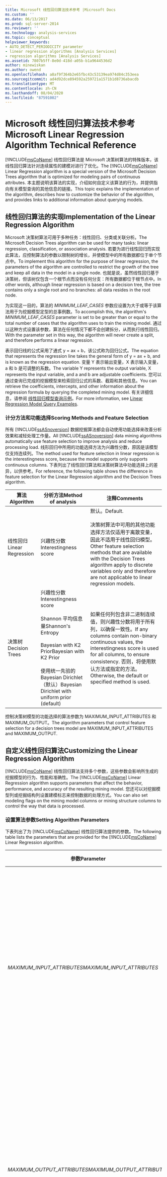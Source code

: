 ```yaml
---
title: Microsoft 线性回归算法技术参考 |Microsoft Docs
ms.custom: ''
ms.date: 06/13/2017
ms.prod: sql-server-2014
ms.reviewer: ''
ms.technology: analysis-services
ms.topic: conceptual
helpviewer_keywords:
- AUTO_DETECT_PERIODICITY parameter
- linear regression algorithms [Analysis Services]
- regression algorithms [Analysis Services]
ms.assetid: 7807b5ff-8e0d-418d-a05b-b1a9644536d2
author: minewiskan
ms.author: owend
ms.openlocfilehash: a8af9f364b2e65fbc43c53139ea974d84c353eea
ms.sourcegitcommit: ad4d92dce894592a259721a1571b1d8736abacdb
ms.translationtype: MT
ms.contentlocale: zh-CN
ms.lasthandoff: 08/04/2020
ms.locfileid: "87591002"
---
```

# <a name="microsoft-linear-regression-algorithm-technical-reference"></a><span data-ttu-id="5becb-102">Microsoft 线性回归算法技术参考</span><span class="sxs-lookup"><span data-stu-id="5becb-102">Microsoft Linear Regression Algorithm Technical Reference</span></span>
  <span data-ttu-id="5becb-103">[!INCLUDE[msCoName](../../includes/msconame-md.md)] 线性回归算法是 Microsoft 决策树算法的特殊版本，该线性回归算法针对连续属性的建模对进行了优化。</span><span class="sxs-lookup"><span data-stu-id="5becb-103">The [!INCLUDE[msCoName](../../includes/msconame-md.md)] Linear Regression algorithm is a special version of the Microsoft Decision Trees algorithm that is optimized for modeling pairs of continuous attributes.</span></span> <span data-ttu-id="5becb-104">本主题说明该算法的实现，介绍如何自定义该算法的行为，并提供指向有关模型查询的其他信息的链接。</span><span class="sxs-lookup"><span data-stu-id="5becb-104">This topic explains the implementation of the algorithm, describes how to customize the behavior of the algorithm, and provides links to additional information about querying models.</span></span>  
  
## <a name="implementation-of-the-linear-regression-algorithm"></a><span data-ttu-id="5becb-105">线性回归算法的实现</span><span class="sxs-lookup"><span data-stu-id="5becb-105">Implementation of the Linear Regression Algorithm</span></span>  
 <span data-ttu-id="5becb-106">Microsoft 决策树算法可用于多种任务：线性回归、分类或关联分析。</span><span class="sxs-lookup"><span data-stu-id="5becb-106">The Microsoft Decision Trees algorithm can be used for many tasks: linear regression, classification, or association analysis.</span></span> <span data-ttu-id="5becb-107">若要为进行线性回归而实现此算法，应控制算法的参数以限制树的增长，并使模型中的所有数据都位于单个节点中。</span><span class="sxs-lookup"><span data-stu-id="5becb-107">To implement this algorithm for the purpose of linear regression, the parameters of the algorithm are controlled to restrict the growth of the tree and keep all data in the model in a single node.</span></span> <span data-ttu-id="5becb-108">也就是说，虽然线性回归基于决策树，但该树仅包含一个根节点而没有任何分支：所有数据都位于根节点中。</span><span class="sxs-lookup"><span data-stu-id="5becb-108">In other words, although linear regression is based on a decision tree, the tree contains only a single root and no branches: all data resides in the root node.</span></span>  
  
 <span data-ttu-id="5becb-109">为实现这一目的，算法的 *MINIMUM_LEAF_CASES* 参数应设置为大于或等于该算法用于为挖掘模型定型的总事例数。</span><span class="sxs-lookup"><span data-stu-id="5becb-109">To accomplish this, the algorithm's *MINIMUM_LEAF_CASES* parameter is set to be greater than or equal to the total number of cases that the algorithm uses to train the mining model.</span></span> <span data-ttu-id="5becb-110">通过以这种方式设置该参数，算法在任何情况下都不会创建拆分，从而执行线性回归。</span><span class="sxs-lookup"><span data-stu-id="5becb-110">With the parameter set in this way, the algorithm will never create a split, and therefore performs a linear regression.</span></span>  
  
 <span data-ttu-id="5becb-111">表示回归线的公式采用了通式 y = ax + b，该公式称为回归公式。</span><span class="sxs-lookup"><span data-stu-id="5becb-111">The equation that represents the regression line takes the general form of y = ax + b, and is known as the regression equation.</span></span> <span data-ttu-id="5becb-112">变量 Y 表示输出变量，X 表示输入变量，a 和 b 是可调整的系数。</span><span class="sxs-lookup"><span data-stu-id="5becb-112">The variable Y represents the output variable, X represents the input variable, and a and b are adjustable coefficients.</span></span> <span data-ttu-id="5becb-113">您可以通过查询已完成的挖掘模型来检索回归公式的系数、截距和其他信息。</span><span class="sxs-lookup"><span data-stu-id="5becb-113">You can retrieve the coefficients, intercepts, and other information about the regression formula by querying the completed mining model.</span></span> <span data-ttu-id="5becb-114">有关详细信息，请参阅 [线性回归模型查询示例](linear-regression-model-query-examples.md)。</span><span class="sxs-lookup"><span data-stu-id="5becb-114">For more information, see [Linear Regression Model Query Examples](linear-regression-model-query-examples.md).</span></span>  
  
### <a name="scoring-methods-and-feature-selection"></a><span data-ttu-id="5becb-115">计分方法和功能选择</span><span class="sxs-lookup"><span data-stu-id="5becb-115">Scoring Methods and Feature Selection</span></span>  
 <span data-ttu-id="5becb-116">所有 [!INCLUDE[ssASnoversion](../../includes/ssasnoversion-md.md)] 数据挖掘算法都会自动使用功能选择来改善分析效果和减轻处理工作量。</span><span class="sxs-lookup"><span data-stu-id="5becb-116">All [!INCLUDE[ssASnoversion](../../includes/ssasnoversion-md.md)] data mining algorithms automatically use feature selection to improve analysis and reduce processing load.</span></span> <span data-ttu-id="5becb-117">线形回归中所用的功能选择方法为兴趣性分数，原因是该模型仅支持连续列。</span><span class="sxs-lookup"><span data-stu-id="5becb-117">The method used for feature selection in linear regression is the interestingness score, because the model supports only supports continuous columns.</span></span> <span data-ttu-id="5becb-118">下表列出了线性回归算法和决策树算法中功能选择上的差异，以供参考。</span><span class="sxs-lookup"><span data-stu-id="5becb-118">For reference, the following table shows the difference in feature selection for the Linear Regression algorithm and the Decision Trees algorithm.</span></span>  
  
|<span data-ttu-id="5becb-119">算法</span><span class="sxs-lookup"><span data-stu-id="5becb-119">Algorithm</span></span>|<span data-ttu-id="5becb-120">分析方法</span><span class="sxs-lookup"><span data-stu-id="5becb-120">Method of analysis</span></span>|<span data-ttu-id="5becb-121">注释</span><span class="sxs-lookup"><span data-stu-id="5becb-121">Comments</span></span>|  
|---------------|------------------------|--------------|  
|<span data-ttu-id="5becb-122">线性回归</span><span class="sxs-lookup"><span data-stu-id="5becb-122">Linear Regression</span></span>|<span data-ttu-id="5becb-123">兴趣性分数</span><span class="sxs-lookup"><span data-stu-id="5becb-123">Interestingness score</span></span>|<span data-ttu-id="5becb-124">默认。</span><span class="sxs-lookup"><span data-stu-id="5becb-124">Default.</span></span><br /><br /> <span data-ttu-id="5becb-125">决策树算法中可用的其他功能选择方法仅适用于离散变量，因此不适用于线性回归模型。</span><span class="sxs-lookup"><span data-stu-id="5becb-125">Other feature selection methods that are available with the Decision Trees algorithm apply to discrete variables only and therefore are not applicable to linear regression models.</span></span>|  
|<span data-ttu-id="5becb-126">决策树</span><span class="sxs-lookup"><span data-stu-id="5becb-126">Decision Trees</span></span>|<span data-ttu-id="5becb-127">兴趣性分数</span><span class="sxs-lookup"><span data-stu-id="5becb-127">Interestingness score</span></span><br /><br /> <span data-ttu-id="5becb-128">Shannon 平均信息量</span><span class="sxs-lookup"><span data-stu-id="5becb-128">Shannon's Entropy</span></span><br /><br /> <span data-ttu-id="5becb-129">Bayesian with K2 Prior</span><span class="sxs-lookup"><span data-stu-id="5becb-129">Bayesian with K2 Prior</span></span><br /><br /> <span data-ttu-id="5becb-130">使用统一先验的 Bayesian Dirichlet（默认）</span><span class="sxs-lookup"><span data-stu-id="5becb-130">Bayesian Dirichlet with uniform prior (default)</span></span>|<span data-ttu-id="5becb-131">如果任何列包含非二进制连续值，则兴趣性分数将用于所有列，以确保一致性。</span><span class="sxs-lookup"><span data-stu-id="5becb-131">If any columns contain non-binary continuous values, the interestingness score is used for all columns, to ensure consistency.</span></span> <span data-ttu-id="5becb-132">否则，将使用默认方法或指定的方法。</span><span class="sxs-lookup"><span data-stu-id="5becb-132">Otherwise, the default or specified method is used.</span></span>|  
  
 <span data-ttu-id="5becb-133">控制决策树模型的功能选择的算法参数为 MAXIMUM_INPUT_ATTRIBUTES 和 MAXIMUM_OUTPUT。</span><span class="sxs-lookup"><span data-stu-id="5becb-133">The algorithm parameters that control feature selection for a decision trees model are MAXIMUM_INPUT_ATTRIBUTES and MAXIMUM_OUTPUT.</span></span>  
  
## <a name="customizing-the-linear-regression-algorithm"></a><span data-ttu-id="5becb-134">自定义线性回归算法</span><span class="sxs-lookup"><span data-stu-id="5becb-134">Customizing the Linear Regression Algorithm</span></span>  
 <span data-ttu-id="5becb-135">[!INCLUDE[msCoName](../../includes/msconame-md.md)] 线性回归算法支持多个参数，这些参数会影响所生成的挖掘模型的行为、性能和准确性。</span><span class="sxs-lookup"><span data-stu-id="5becb-135">The [!INCLUDE[msCoName](../../includes/msconame-md.md)] Linear Regression algorithm supports parameters that affect the behavior, performance, and accuracy of the resulting mining model.</span></span> <span data-ttu-id="5becb-136">您还可以对挖掘模型列或挖掘结构列设置建模标志来控制数据的处理方式。</span><span class="sxs-lookup"><span data-stu-id="5becb-136">You can also set modeling flags on the mining model columns or mining structure columns to control the way that data is processed.</span></span>  
  
### <a name="setting-algorithm-parameters"></a><span data-ttu-id="5becb-137">设置算法参数</span><span class="sxs-lookup"><span data-stu-id="5becb-137">Setting Algorithm Parameters</span></span>  
 <span data-ttu-id="5becb-138">下表列出了为 [!INCLUDE[msCoName](../../includes/msconame-md.md)] 线性回归算法提供的参数。</span><span class="sxs-lookup"><span data-stu-id="5becb-138">The following table lists the parameters that are provided for the [!INCLUDE[msCoName](../../includes/msconame-md.md)] Linear Regression algorithm.</span></span>  
  
|<span data-ttu-id="5becb-139">参数</span><span class="sxs-lookup"><span data-stu-id="5becb-139">Parameter</span></span>|<span data-ttu-id="5becb-140">说明</span><span class="sxs-lookup"><span data-stu-id="5becb-140">Description</span></span>|  
|---------------|-----------------|  
|<span data-ttu-id="5becb-141">*MAXIMUM_INPUT_ATTRIBUTES*</span><span class="sxs-lookup"><span data-stu-id="5becb-141">*MAXIMUM_INPUT_ATTRIBUTES*</span></span>|<span data-ttu-id="5becb-142">定义算法在调用功能选择之前可以处理的输入属性数。</span><span class="sxs-lookup"><span data-stu-id="5becb-142">Defines the number of input attributes that the algorithm can handle before it invokes feature selection.</span></span> <span data-ttu-id="5becb-143">如果将此值设置为 0，则表示关闭功能选择。</span><span class="sxs-lookup"><span data-stu-id="5becb-143">Set this value to 0 to turn off feature selection.</span></span><br /><br /> <span data-ttu-id="5becb-144">默认值为 255。</span><span class="sxs-lookup"><span data-stu-id="5becb-144">The default is 255.</span></span>|  
|<span data-ttu-id="5becb-145">*MAXIMUM_OUTPUT_ATTRIBUTES*</span><span class="sxs-lookup"><span data-stu-id="5becb-145">*MAXIMUM_OUTPUT_ATTRIBUTES*</span></span>|<span data-ttu-id="5becb-146">定义算法在调用功能选择之前可以处理的输出属性数。</span><span class="sxs-lookup"><span data-stu-id="5becb-146">Defines the number of output attributes that the algorithm can handle before it invokes feature selection.</span></span> <span data-ttu-id="5becb-147">如果将此值设置为 0，则表示关闭功能选择。</span><span class="sxs-lookup"><span data-stu-id="5becb-147">Set this value to 0 to turn off feature selection.</span></span><br /><br /> <span data-ttu-id="5becb-148">默认值为 255。</span><span class="sxs-lookup"><span data-stu-id="5becb-148">The default is 255.</span></span>|  
|<span data-ttu-id="5becb-149">*FORCE_REGRESSOR*</span><span class="sxs-lookup"><span data-stu-id="5becb-149">*FORCE_REGRESSOR*</span></span>|<span data-ttu-id="5becb-150">强制算法将指示的列用作回归量，而不考虑算法为这些列计算出的重要性。</span><span class="sxs-lookup"><span data-stu-id="5becb-150">Forces the algorithm to use the indicated columns as regressors, regardless of the importance of the columns as calculated by the algorithm.</span></span>|  
  
### <a name="modeling-flags"></a><span data-ttu-id="5becb-151">建模标志</span><span class="sxs-lookup"><span data-stu-id="5becb-151">Modeling Flags</span></span>  
 <span data-ttu-id="5becb-152">[!INCLUDE[msCoName](../../includes/msconame-md.md)] 线性回归算法支持下列建模标志。</span><span class="sxs-lookup"><span data-stu-id="5becb-152">The [!INCLUDE[msCoName](../../includes/msconame-md.md)] Linear Regression algorithm supports the following modeling flags.</span></span> <span data-ttu-id="5becb-153">创建挖掘结构或挖掘模型时，定义建模标志以指定分析期间如何处理每列中的值。</span><span class="sxs-lookup"><span data-stu-id="5becb-153">When you create the mining structure or mining model, you define modeling flags to specify how values in each column are handled during analysis.</span></span> <span data-ttu-id="5becb-154">有关详细信息，请参阅[建模标志（数据挖掘）](modeling-flags-data-mining.md)。</span><span class="sxs-lookup"><span data-stu-id="5becb-154">For more information, see [Modeling Flags &#40;Data Mining&#41;](modeling-flags-data-mining.md).</span></span>  
  
|<span data-ttu-id="5becb-155">建模标志</span><span class="sxs-lookup"><span data-stu-id="5becb-155">Modeling Flag</span></span>|<span data-ttu-id="5becb-156">说明</span><span class="sxs-lookup"><span data-stu-id="5becb-156">Description</span></span>|  
|-------------------|-----------------|  
|<span data-ttu-id="5becb-157">NOT NULL</span><span class="sxs-lookup"><span data-stu-id="5becb-157">NOT NULL</span></span>|<span data-ttu-id="5becb-158">指示该列不能包含 Null。</span><span class="sxs-lookup"><span data-stu-id="5becb-158">Indicates that the column cannot contain a null.</span></span> <span data-ttu-id="5becb-159">如果 Analysis Services 在模型定型过程中遇到 Null 值，将会导致错误。</span><span class="sxs-lookup"><span data-stu-id="5becb-159">An error will result if Analysis Services encounters a null during model training.</span></span><br /><br /> <span data-ttu-id="5becb-160">适用于挖掘结构列。</span><span class="sxs-lookup"><span data-stu-id="5becb-160">Applies to mining structure columns.</span></span>|  
|<span data-ttu-id="5becb-161">REGRESSOR</span><span class="sxs-lookup"><span data-stu-id="5becb-161">REGRESSOR</span></span>|<span data-ttu-id="5becb-162">指示该列包含在分析过程中应被视为潜在独立变量的连续数值。</span><span class="sxs-lookup"><span data-stu-id="5becb-162">Indicates that the column contains continuous numeric values that should be treated as potential independent variables during analysis.</span></span><br /><br /> <span data-ttu-id="5becb-163">注意：将列标记为回归量不能确保该列将在最终模型中用作回归量。</span><span class="sxs-lookup"><span data-stu-id="5becb-163">Note: Flagging a column as a regressor does not ensure that the column will be used as a regressor in the final model.</span></span><br /><br /> <span data-ttu-id="5becb-164">适用于挖掘模型列。</span><span class="sxs-lookup"><span data-stu-id="5becb-164">Applies to mining model columns.</span></span>|  
  
### <a name="regressors-in-linear-regression-models"></a><span data-ttu-id="5becb-165">线性回归模型中的回归量</span><span class="sxs-lookup"><span data-stu-id="5becb-165">Regressors in Linear Regression Models</span></span>  
 <span data-ttu-id="5becb-166">线性回归模型基于 [!INCLUDE[msCoName](../../includes/msconame-md.md)] 决策树算法。</span><span class="sxs-lookup"><span data-stu-id="5becb-166">Linear regression models are based on the [!INCLUDE[msCoName](../../includes/msconame-md.md)] Decision Trees algorithm.</span></span> <span data-ttu-id="5becb-167">但是，即使不使用 [!INCLUDE[msCoName](../../includes/msconame-md.md)] 线性回归算法，任何决策树模型也都可以包含表示连续属性的回归的树或节点。</span><span class="sxs-lookup"><span data-stu-id="5becb-167">However, even if you do not use the [!INCLUDE[msCoName](../../includes/msconame-md.md)] Linear Regression algorithm, any decision tree model can contain a tree or nodes that represent a regression on a continuous attribute.</span></span>  
  
 <span data-ttu-id="5becb-168">您无需指定连续列表示回归量。</span><span class="sxs-lookup"><span data-stu-id="5becb-168">You do not need to specify that a continuous column represents a regressor.</span></span> <span data-ttu-id="5becb-169">即使不对列设置 REGRESSOR 标志， [!INCLUDE[msCoName](../../includes/msconame-md.md)] 决策树算法也会将数据集分区成具有有意义模式的区域。</span><span class="sxs-lookup"><span data-stu-id="5becb-169">The [!INCLUDE[msCoName](../../includes/msconame-md.md)] Decision Trees algorithm will partition the dataset into regions with meaningful patterns even if you do not set the REGRESSOR flag on the column.</span></span> <span data-ttu-id="5becb-170">不同之处在于，在设置建模标志时，算法会尝试查找窗体 a \* C1 + b \* C2 + .。。以适应树节点中的模式。</span><span class="sxs-lookup"><span data-stu-id="5becb-170">The difference is that when you set the modeling flag, the algorithm will try to find regression equations of the form a\*C1 + b\*C2 + ... to fit the patterns in the nodes of the tree.</span></span> <span data-ttu-id="5becb-171">将对剩余的总和进行计算，如果偏差过大，则在树中执行强制拆分。</span><span class="sxs-lookup"><span data-stu-id="5becb-171">The sum of the residuals is calculated, and if the deviation is too great, a split is forced in the tree.</span></span>  
  
 <span data-ttu-id="5becb-172">例如，如果是将 **Income** 用作属性来预测客户购买行为，并对该列设置了 REGRESSOR 建模标志，则该算法将使用标准回归公式先尝试适合 **Income** 值。</span><span class="sxs-lookup"><span data-stu-id="5becb-172">For example, if you are predicting customer purchasing behavior using **Income** as an attribute, and set the REGRESSOR modeling flag on the column, the algorithm would first try to fit the **Income** values by using a standard regression formula.</span></span> <span data-ttu-id="5becb-173">如果偏差过大，则放弃使用回归公式，并根据其他一些属性对树进行拆分。</span><span class="sxs-lookup"><span data-stu-id="5becb-173">If the deviation is too great, the regression formula is abandoned and the tree would be split on some other attribute.</span></span> <span data-ttu-id="5becb-174">拆分后，决策树算法将尝试在每个分支中拟合收入的回归量。</span><span class="sxs-lookup"><span data-stu-id="5becb-174">The decision tree algorithm would then try to fit a regressor for income in each of the branches after the split.</span></span>  
  
 <span data-ttu-id="5becb-175">可以使用 FORCED_REGRESSOR 参数来保证该算法将使用某一特定的回归量。</span><span class="sxs-lookup"><span data-stu-id="5becb-175">You can use the FORCED_REGRESSOR parameter to guarantee that the algorithm will use a particular regressor.</span></span> <span data-ttu-id="5becb-176">此参数可用于 Microsoft 决策树算法和 Microsoft 线性回归算法。</span><span class="sxs-lookup"><span data-stu-id="5becb-176">This parameter can be used with the Microsoft Decision Trees and Microsoft Linear Regression algorithms.</span></span>  
  
## <a name="requirements"></a><span data-ttu-id="5becb-177">要求</span><span class="sxs-lookup"><span data-stu-id="5becb-177">Requirements</span></span>  
 <span data-ttu-id="5becb-178">线性回归模型必须包含一个键列、若干输入列和至少一个可预测列。</span><span class="sxs-lookup"><span data-stu-id="5becb-178">A linear regression model must contain a key column, input columns, and at least one predictable column.</span></span>  
  
### <a name="input-and-predictable-columns"></a><span data-ttu-id="5becb-179">输入列和可预测列</span><span class="sxs-lookup"><span data-stu-id="5becb-179">Input and Predictable Columns</span></span>  
 <span data-ttu-id="5becb-180">[!INCLUDE[msCoName](../../includes/msconame-md.md)] 线性回归算法支持下表中列出的特定输入列和可预测列。</span><span class="sxs-lookup"><span data-stu-id="5becb-180">The [!INCLUDE[msCoName](../../includes/msconame-md.md)] Linear Regression algorithm supports the specific input columns and predictable columns that are listed in the following table.</span></span> <span data-ttu-id="5becb-181">有关内容类型在用于挖掘模型中时的含义的详细信息，请参阅[内容类型（数据挖掘）](content-types-data-mining.md)。</span><span class="sxs-lookup"><span data-stu-id="5becb-181">For more information about what the content types mean when used in a mining model, see [Content Types &#40;Data Mining&#41;](content-types-data-mining.md).</span></span>  
  
|<span data-ttu-id="5becb-182">列</span><span class="sxs-lookup"><span data-stu-id="5becb-182">Column</span></span>|<span data-ttu-id="5becb-183">内容类型</span><span class="sxs-lookup"><span data-stu-id="5becb-183">Content types</span></span>|  
|------------|-------------------|  
|<span data-ttu-id="5becb-184">输入属性</span><span class="sxs-lookup"><span data-stu-id="5becb-184">Input attribute</span></span>|<span data-ttu-id="5becb-185">Continuous、Cyclical、Key、Table 和 Ordered</span><span class="sxs-lookup"><span data-stu-id="5becb-185">Continuous, Cyclical, Key, Table, and Ordered</span></span>|  
|<span data-ttu-id="5becb-186">可预测属性</span><span class="sxs-lookup"><span data-stu-id="5becb-186">Predictable attribute</span></span>|<span data-ttu-id="5becb-187">Continuous、Cyclical 和 Ordered</span><span class="sxs-lookup"><span data-stu-id="5becb-187">Continuous, Cyclical, and Ordered</span></span>|  
  
> [!NOTE]  
>  <span data-ttu-id="5becb-188">支持 `Cyclical` 和 `Ordered` 内容类型，但算法会将它们视为离散值，不会进行特殊处理。</span><span class="sxs-lookup"><span data-stu-id="5becb-188">`Cyclical` and `Ordered` content types are supported, but the algorithm treats them as discrete values and does not perform special processing.</span></span>  
  
## <a name="see-also"></a><span data-ttu-id="5becb-189">另请参阅</span><span class="sxs-lookup"><span data-stu-id="5becb-189">See Also</span></span>  
 <span data-ttu-id="5becb-190">[Microsoft 线性回归算法](microsoft-linear-regression-algorithm.md) </span><span class="sxs-lookup"><span data-stu-id="5becb-190">[Microsoft Linear Regression Algorithm](microsoft-linear-regression-algorithm.md) </span></span>  
 <span data-ttu-id="5becb-191">[线性回归模型查询示例](linear-regression-model-query-examples.md) </span><span class="sxs-lookup"><span data-stu-id="5becb-191">[Linear Regression Model Query Examples](linear-regression-model-query-examples.md) </span></span>  
 [<span data-ttu-id="5becb-192">线性回归模型的挖掘模型内容（Analysis Services - 数据挖掘）</span><span class="sxs-lookup"><span data-stu-id="5becb-192">Mining Model Content for Linear Regression Models &#40;Analysis Services - Data Mining&#41;</span></span>](mining-model-content-for-linear-regression-models-analysis-services-data-mining.md)  
  
  
